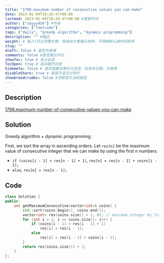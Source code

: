 ```yaml
---
title: "1798.maximum number of consecutive values you can make"
date: 2023-02-04T18:26:47+08:00
lastmod: 2023-02-04T18:26:47+08:00 #更新时间
author: ["zwyyy456"] #作者
categories: ["leetcode"]
tags: ["daily", "greedy algorithm", "dynamic programming"]
description: "" #描述
weight: # 输入1可以顶置文章，用来给文章展示排序，不填就默认按时间排序
slug: ""
draft: false # 是否为草稿
comments: false #是否展示评论
showToc: true # 显示目录
TocOpen: true # 自动展开目录
hidemeta: false # 是否隐藏文章的元信息，如发布日期、作者等
disableShare: true # 底部不显示分享栏
showbreadcrumbs: false #顶部显示当前路径
---
```

## Description
[1798.maximum-number-of-consecutive-values-you-can-make](https://leetcode.com/problems/maximum-number-of-consecutive-values-you-can-make/)

## Solution
Greedy algorithm + dynamic programming

First, we sort the array in ascending orders. Let `res[n]` be the maximum value of consecutive integer that we can make by using the first n numbers.
- `if (coins[i - 1] > res[n - 1] + 1)`, `res[n] = res[n - 1] + coins[i - 1];`
- `else`, `res[n] = res[n - 1];`

## Code
```cpp
class Solution {
public:
    int getMaximumConsecutive(vector<int>& coins) {
        std::sort(coins.begin(), coins.end());
        vector<int> res(coins.size() + 1, 0); // maximum integer by first nth numbers
        for (int i = 1; i <= coins.size(); i++) { 
            if (coins[i - 1] > res[i - 1] + 1)
                res[i] = res[i - 1];
            else
                res[i] = res[i - 1] + coins[i - 1];
        }
        return res[coins.size()] + 1;
    }
};
```


